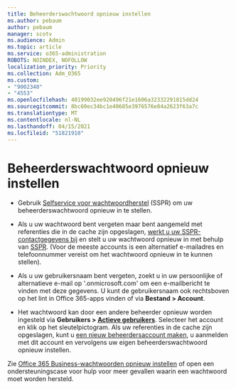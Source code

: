 ```yaml
---
title: Beheerderswachtwoord opnieuw instellen
ms.author: pebaum
author: pebaum
manager: scotv
ms.audience: Admin
ms.topic: article
ms.service: o365-administration
ROBOTS: NOINDEX, NOFOLLOW
localization_priority: Priority
ms.collection: Adm_O365
ms.custom:
- "9002340"
- "4553"
ms.openlocfilehash: 40199032ee920496f21e1606a32332291815dd24
ms.sourcegitcommit: 8bc60ec34bc1e40685e3976576e04a2623f63a7c
ms.translationtype: MT
ms.contentlocale: nl-NL
ms.lasthandoff: 04/15/2021
ms.locfileid: "51821910"
---
```

# <a name="admin-password-reset"></a>Beheerderswachtwoord opnieuw instellen

- Gebruik [Selfservice voor wachtwoordherstel](https://passwordreset.microsoftonline.com/) (SSPR) om uw beheerderswachtwoord opnieuw in te stellen.

- Als u uw wachtwoord bent vergeten maar bent aangemeld met referenties die in de cache zijn opgeslagen, [werkt u uw SSPR-contactgegevens bij](https://go.microsoft.com/fwlink/?linkid=849451) en stelt u uw wachtwoord opnieuw in met behulp van [SSPR](https://passwordreset.microsoftonline.com/).  (Voor de meeste accounts is een alternatief e-mailadres en telefoonnummer vereist om het wachtwoord opnieuw in te kunnen stellen).

- Als u uw gebruikersnaam bent vergeten, zoekt u in uw persoonlijke of alternatieve e-mail op '.onmicrosoft.com' om een e-mailbericht te vinden met deze gegevens.  U kunt de gebruikersnaam ook rechtsboven op het lint in Office 365-apps vinden of via **Bestand > Account**.

- Het wachtwoord kan door een andere beheerder opnieuw worden ingesteld via **Gebruikers > [Actieve gebruikers](https://portal.office.com/adminportal/home#/users)**. Selecteer het account en klik op het sleutelpictogram.  Als uw referenties in de cache zijn opgeslagen, kunt u [een nieuw beheerdersaccount maken](https://portal.office.com/adminportal/home#/users), u aanmelden met dit account en vervolgens uw eigen beheerderswachtwoord opnieuw instellen.

Zie [Office 365 Business-wachtwoorden opnieuw instellen](https://docs.microsoft.com/microsoft-365/admin/add-users/reset-passwords) of open een ondersteuningscase voor hulp voor meer gevallen waarin een wachtwoord moet worden hersteld.

